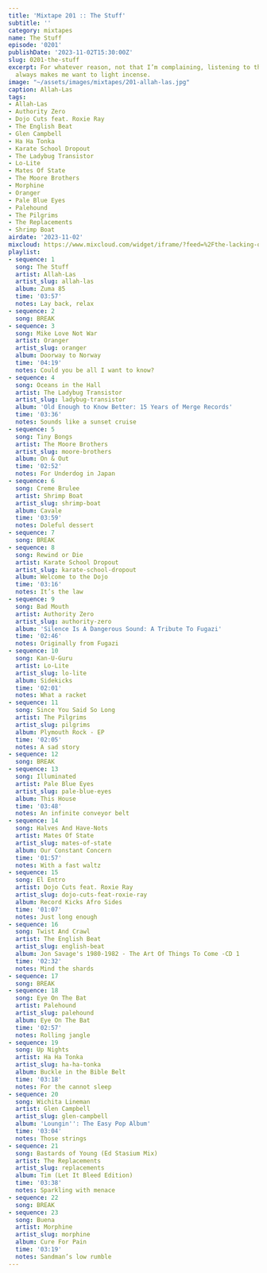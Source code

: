 ```yaml
---
title: 'Mixtape 201 :: The Stuff'
subtitle: ''
category: mixtapes
name: The Stuff
episode: '0201'
publishDate: '2023-11-02T15:30:00Z'
slug: 0201-the-stuff
excerpt: For whatever reason, not that I’m complaining, listening to the Allah-Las
  always makes me want to light incense.
image: "~/assets/images/mixtapes/201-allah-las.jpg"
caption: Allah-Las
tags:
- Allah-Las
- Authority Zero
- Dojo Cuts feat. Roxie Ray
- The English Beat
- Glen Campbell
- Ha Ha Tonka
- Karate School Dropout
- The Ladybug Transistor
- Lo-Lite
- Mates Of State
- The Moore Brothers
- Morphine
- Oranger
- Pale Blue Eyes
- Palehound
- The Pilgrims
- The Replacements
- Shrimp Boat
airdate: '2023-11-02'
mixcloud: https://www.mixcloud.com/widget/iframe/?feed=%2Fthe-lacking-org%2Fpwo6dv-201-the-stuff%2F&hide_artwork=1&hide_cover=1
playlist:
- sequence: 1
  song: The Stuff
  artist: Allah-Las
  artist_slug: allah-las
  album: Zuma 85
  time: '03:57'
  notes: Lay back, relax
- sequence: 2
  song: BREAK
- sequence: 3
  song: Mike Love Not War
  artist: Oranger
  artist_slug: oranger
  album: Doorway to Norway
  time: '04:19'
  notes: Could you be all I want to know?
- sequence: 4
  song: Oceans in the Hall
  artist: The Ladybug Transistor
  artist_slug: ladybug-transistor
  album: 'Old Enough to Know Better: 15 Years of Merge Records'
  time: '03:36'
  notes: Sounds like a sunset cruise
- sequence: 5
  song: Tiny Bongs
  artist: The Moore Brothers
  artist_slug: moore-brothers
  album: On & Out
  time: '02:52'
  notes: For Underdog in Japan
- sequence: 6
  song: Creme Brulee
  artist: Shrimp Boat
  artist_slug: shrimp-boat
  album: Cavale
  time: '03:59'
  notes: Doleful dessert
- sequence: 7
  song: BREAK
- sequence: 8
  song: Rewind or Die
  artist: Karate School Dropout
  artist_slug: karate-school-dropout
  album: Welcome to the Dojo
  time: '03:16'
  notes: It’s the law
- sequence: 9
  song: Bad Mouth
  artist: Authority Zero
  artist_slug: authority-zero
  album: 'Silence Is A Dangerous Sound: A Tribute To Fugazi'
  time: '02:46'
  notes: Originally from Fugazi
- sequence: 10
  song: Kan-U-Guru
  artist: Lo-Lite
  artist_slug: lo-lite
  album: Sidekicks
  time: '02:01'
  notes: What a racket
- sequence: 11
  song: Since You Said So Long
  artist: The Pilgrims
  artist_slug: pilgrims
  album: Plymouth Rock - EP
  time: '02:05'
  notes: A sad story
- sequence: 12
  song: BREAK
- sequence: 13
  song: Illuminated
  artist: Pale Blue Eyes
  artist_slug: pale-blue-eyes
  album: This House
  time: '03:48'
  notes: An infinite conveyor belt
- sequence: 14
  song: Halves And Have-Nots
  artist: Mates Of State
  artist_slug: mates-of-state
  album: Our Constant Concern
  time: '01:57'
  notes: With a fast waltz
- sequence: 15
  song: El Entro
  artist: Dojo Cuts feat. Roxie Ray
  artist_slug: dojo-cuts-feat-roxie-ray
  album: Record Kicks Afro Sides
  time: '01:07'
  notes: Just long enough
- sequence: 16
  song: Twist And Crawl
  artist: The English Beat
  artist_slug: english-beat
  album: Jon Savage's 1980-1982 - The Art Of Things To Come -CD 1
  time: '02:32'
  notes: Mind the shards
- sequence: 17
  song: BREAK
- sequence: 18
  song: Eye On The Bat
  artist: Palehound
  artist_slug: palehound
  album: Eye On The Bat
  time: '02:57'
  notes: Rolling jangle
- sequence: 19
  song: Up Nights
  artist: Ha Ha Tonka
  artist_slug: ha-ha-tonka
  album: Buckle in the Bible Belt
  time: '03:18'
  notes: For the cannot sleep
- sequence: 20
  song: Wichita Lineman
  artist: Glen Campbell
  artist_slug: glen-campbell
  album: 'Loungin'': The Easy Pop Album'
  time: '03:04'
  notes: Those strings
- sequence: 21
  song: Bastards of Young (Ed Stasium Mix)
  artist: The Replacements
  artist_slug: replacements
  album: Tim (Let It Bleed Edition)
  time: '03:38'
  notes: Sparkling with menace
- sequence: 22
  song: BREAK
- sequence: 23
  song: Buena
  artist: Morphine
  artist_slug: morphine
  album: Cure For Pain
  time: '03:19'
  notes: Sandman’s low rumble
---
```



